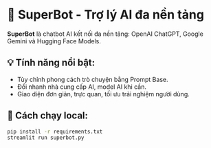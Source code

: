 # 🚀 SuperBot - Trợ lý AI đa nền tảng

**SuperBot** là chatbot AI kết nối đa nền tảng: OpenAI ChatGPT, Google Gemini và Hugging Face Models.

## 💡 Tính năng nổi bật:
- Tùy chỉnh phong cách trò chuyện bằng Prompt Base.
- Đổi nhanh nhà cung cấp AI, model AI khi cần.
- Giao diện đơn giản, trực quan, tối ưu trải nghiệm người dùng.

## 🚀 Cách chạy local:
```bash
pip install -r requirements.txt
streamlit run superbot.py
